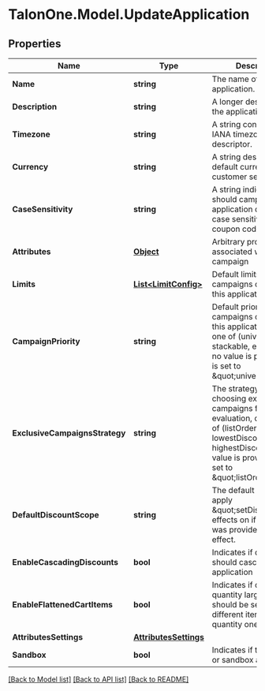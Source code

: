 # TalonOne.Model.UpdateApplication
## Properties

Name | Type | Description | Notes
------------ | ------------- | ------------- | -------------
**Name** | **string** | The name of this application. | 
**Description** | **string** | A longer description of the application. | [optional] 
**Timezone** | **string** | A string containing an IANA timezone descriptor. | 
**Currency** | **string** | A string describing a default currency for new customer sessions. | 
**CaseSensitivity** | **string** | A string indicating how should campaigns in this application deal with case sensitivity on coupon codes. | [optional] 
**Attributes** | [**Object**](.md) | Arbitrary properties associated with this campaign | [optional] 
**Limits** | [**List&lt;LimitConfig&gt;**](LimitConfig.md) | Default limits for campaigns created in this application | [optional] 
**CampaignPriority** | **string** | Default priority for campaigns created in this application, can be one of (universal, stackable, exclusive). If no value is provided, this is set to \&quot;universal\&quot; | [optional] 
**ExclusiveCampaignsStrategy** | **string** | The strategy used when choosing exclusive campaigns for evaluation, can be one of (listOrder, lowestDiscount, highestDiscount). If no value is provided, this is set to \&quot;listOrder\&quot; | [optional] 
**DefaultDiscountScope** | **string** | The default scope to apply \&quot;setDiscount\&quot; effects on if no scope was provided with the effect. | [optional] 
**EnableCascadingDiscounts** | **bool** | Indicates if discounts should cascade for this application | [optional] 
**EnableFlattenedCartItems** | **bool** | Indicates if cart items of quantity larger than one should be separated into different items of quantity one | [optional] 
**AttributesSettings** | [**AttributesSettings**](AttributesSettings.md) |  | [optional] 
**Sandbox** | **bool** | Indicates if this is a live or sandbox application | [optional] 

[[Back to Model list]](../README.md#documentation-for-models) [[Back to API list]](../README.md#documentation-for-api-endpoints) [[Back to README]](../README.md)

